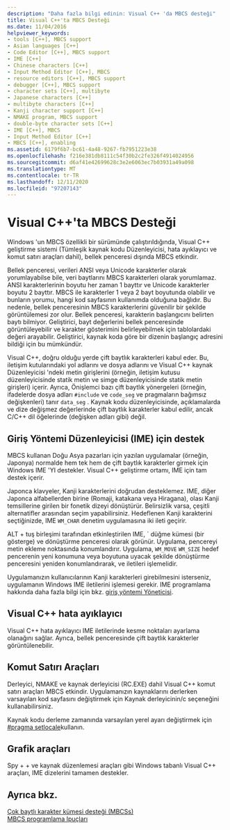 ```yaml
---
description: "Daha fazla bilgi edinin: Visual C++ 'da MBCS desteği"
title: Visual C++'ta MBCS Desteği
ms.date: 11/04/2016
helpviewer_keywords:
- tools [C++], MBCS support
- Asian languages [C++]
- Code Editor [C++], MBCS support
- IME [C++]
- Chinese characters [C++]
- Input Method Editor [C++], MBCS
- resource editors [C++], MBCS support
- debugger [C++], MBCS support
- character sets [C++], multibyte
- Japanese characters [C++]
- multibyte characters [C++]
- Kanji character support [C++]
- NMAKE program, MBCS support
- double-byte character sets [C++]
- IME [C++], MBCS
- Input Method Editor [C++]
- MBCS [C++], enabling
ms.assetid: 6179f6b7-bc61-4a48-9267-fb7951223e38
ms.openlocfilehash: f216e381db8111c54f30b2c2fe326f4914024956
ms.sourcegitcommit: d6af41e42699628c3e2e6063ec7b03931a49a098
ms.translationtype: MT
ms.contentlocale: tr-TR
ms.lasthandoff: 12/11/2020
ms.locfileid: "97207143"
---
```

# <a name="mbcs-support-in-visual-c"></a>Visual C++'ta MBCS Desteği

Windows 'un MBCS özellikli bir sürümünde çalıştırıldığında, Visual C++ geliştirme sistemi (Tümleşik kaynak kodu Düzenleyicisi, hata ayıklayıcı ve komut satırı araçları dahil), bellek penceresi dışında MBCS etkindir.

Bellek penceresi, verileri ANSI veya Unicode karakterler olarak yorumlayabilse bile, veri baytlarını MBCS karakterleri olarak yorumlamaz. ANSI karakterlerinin boyutu her zaman 1 bayttır ve Unicode karakterler boyutu 2 bayttır. MBCS ile karakterler 1 veya 2 bayt boyutunda olabilir ve bunların yorumu, hangi kod sayfasının kullanımda olduğuna bağlıdır. Bu nedenle, bellek penceresinin MBCS karakterlerini güvenilir bir şekilde görüntülemesi zor olur. Bellek penceresi, karakterin başlangıcını belirten baytı bilmiyor. Geliştirici, bayt değerlerini bellek penceresinde görüntüleyebilir ve karakter gösterimini belirleyebilmek için tablolardaki değeri arayabilir. Geliştirici, kaynak koda göre bir dizenin başlangıç adresini bildiği için bu mümkündür.

Visual C++, doğru olduğu yerde çift baytlık karakterleri kabul eder. Bu, iletişim kutularındaki yol adlarını ve dosya adlarını ve Visual C++ kaynak Düzenleyicisi 'ndeki metin girişlerini (örneğin, iletişim kutusu düzenleyicisinde statik metin ve simge düzenleyicisinde statik metin girişleri) içerir. Ayrıca, Önişlemci bazı çift baytlık yönergeleri (örneğin, ifadelerde dosya adları `#include` ve `code_seg` ve pragmaların bağımsız değişkenleri) tanır `data_seg` . Kaynak kodu düzenleyicisinde, açıklamalarda ve dize değişmez değerlerinde çift baytlık karakterler kabul edilir, ancak C/C++ dil öğelerinde (değişken adları gibi) değil.

## <a name="support-for-the-input-method-editor-ime"></a><a name="_core_support_for_the_input_method_editor_.28.ime.29"></a> Giriş Yöntemi Düzenleyicisi (IME) için destek

MBCS kullanan Doğu Asya pazarları için yazılan uygulamalar (örneğin, Japonya) normalde hem tek hem de çift baytlık karakterler girmek için Windows IME 'YI destekler. Visual C++ geliştirme ortamı, IME için tam destek içerir.

Japonca klavyeler, Kanji karakterlerini doğrudan desteklemez. IME, diğer Japonca alfabellerden birine (Romaji, katakana veya Hiragana), olası Kanji temsillerine girilen bir fonetik dizeyi dönüştürür. Belirsizlik varsa, çeşitli alternatifler arasından seçim yapabilirsiniz. Hedeflenen Kanji karakterini seçtiğinizde, IME `WM_CHAR` denetim uygulamasına iki ileti geçirir.

ALT + tuş birleşimi tarafından etkinleştirilen IME, \` düğme kümesi (bir gösterge) ve dönüştürme penceresi olarak görünür. Uygulama, pencereyi metin ekleme noktasında konumlandırır. Uygulama, `WM_MOVE` `WM_SIZE` hedef pencerenin yeni konumuna veya boyutuna uyacak şekilde dönüştürme penceresini yeniden konumlandırarak, ve iletileri işlemelidir.

Uygulamanızın kullanıcılarının Kanji karakterleri girebilmesini isterseniz, uygulamanın Windows IME iletilerini işlemesi gerekir. IME programlama hakkında daha fazla bilgi için bkz. [giriş yöntemi Yöneticisi](/windows/win32/intl/input-method-manager).

## <a name="visual-c-debugger"></a>Visual C++ hata ayıklayıcı

Visual C++ hata ayıklayıcı IME iletilerinde kesme noktaları ayarlama olanağını sağlar. Ayrıca, bellek penceresinde çift baytlık karakterler görüntülenebilir.

## <a name="command-line-tools"></a>Komut Satırı Araçları

Derleyici, NMAKE ve kaynak derleyicisi (RC.EXE) dahil Visual C++ komut satırı araçları MBCS etkindir. Uygulamanızın kaynaklarını derlerken varsayılan kod sayfasını değiştirmek için Kaynak derleyicinin/c seçeneğini kullanabilirsiniz.

Kaynak kodu derleme zamanında varsayılan yerel ayarı değiştirmek için [#pragma setlocale](../preprocessor/setlocale.md)kullanın.

## <a name="graphical-tools"></a>Grafik araçları

Spy + + ve kaynak düzenlemesi araçları gibi Windows tabanlı Visual C++ araçları, IME dizelerini tamamen destekler.

## <a name="see-also"></a>Ayrıca bkz.

[Çok baytlı karakter kümesi desteği (MBCSs)](../text/support-for-multibyte-character-sets-mbcss.md)<br/>
[MBCS programlama Ipuçları](../text/mbcs-programming-tips.md)
